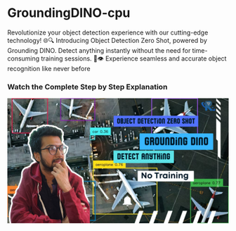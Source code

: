 # GroundingDINO-cpu
Revolutionize your object detection experience with our cutting-edge technology! 🌐🔍 Introducing Object Detection Zero Shot, powered by Grounding DINO. Detect anything instantly without the need for time-consuming training sessions. 🚀👁️ Experience seamless and accurate object recognition like never before


### Watch the Complete Step by Step Explanation

[![Watch the video](https://github.com/noorkhokhar99/GroundingDINO-cpu/blob/main/How%20To%20Create.png)](https://youtu.be/qjVeWg8Ck78)
